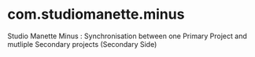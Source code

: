 # com.studiomanette.minus
Studio Manette Minus : Synchronisation between one Primary Project and mutliple Secondary projects (Secondary Side)
